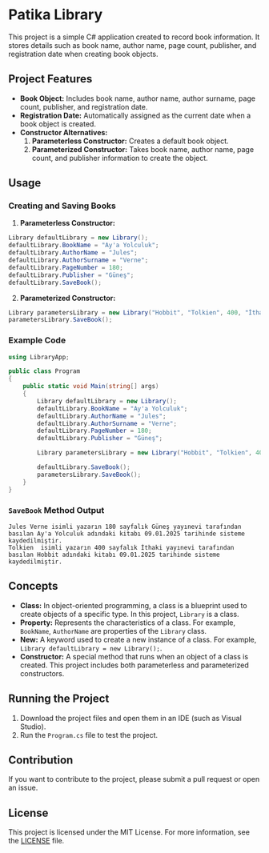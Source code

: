 # Patika Library

This project is a simple C# application created to record book information. It stores details such as book name, author name, page count, publisher, and registration date when creating book objects.

## Project Features

- **Book Object:** Includes book name, author name, author surname, page count, publisher, and registration date.
- **Registration Date:** Automatically assigned as the current date when a book object is created.
- **Constructor Alternatives:**
  1. **Parameterless Constructor:** Creates a default book object.
  2. **Parameterized Constructor:** Takes book name, author name, page count, and publisher information to create the object.

## Usage

### Creating and Saving Books

1. **Parameterless Constructor:**
```csharp
Library defaultLibrary = new Library();
defaultLibrary.BookName = "Ay'a Yolculuk";
defaultLibrary.AuthorName = "Jules";
defaultLibrary.AuthorSurname = "Verne";
defaultLibrary.PageNumber = 180;
defaultLibrary.Publisher = "Güneş";
defaultLibrary.SaveBook();
```

2. **Parameterized Constructor:**
```csharp
Library parametersLibrary = new Library("Hobbit", "Tolkien", 400, "İthaki");
parametersLibrary.SaveBook();
```

### Example Code
```csharp
using LibraryApp;

public class Program
{
    public static void Main(string[] args)
    {
        Library defaultLibrary = new Library();
        defaultLibrary.BookName = "Ay'a Yolculuk";
        defaultLibrary.AuthorName = "Jules";
        defaultLibrary.AuthorSurname = "Verne";
        defaultLibrary.PageNumber = 180;
        defaultLibrary.Publisher = "Güneş";

        Library parametersLibrary = new Library("Hobbit", "Tolkien", 400, "İthaki");

        defaultLibrary.SaveBook();
        parametersLibrary.SaveBook();
    }
}
```

### `SaveBook` Method Output
```plaintext
Jules Verne isimli yazarın 180 sayfalık Güneş yayınevi tarafından basılan Ay'a Yolculuk adındaki kitabı 09.01.2025 tarihinde sisteme kaydedilmiştir.
Tolkien  isimli yazarın 400 sayfalık İthaki yayınevi tarafından basılan Hobbit adındaki kitabı 09.01.2025 tarihinde sisteme kaydedilmiştir.
```

## Concepts

- **Class:** In object-oriented programming, a class is a blueprint used to create objects of a specific type. In this project, `Library` is a class.
- **Property:** Represents the characteristics of a class. For example, `BookName`, `AuthorName` are properties of the `Library` class.
- **New:** A keyword used to create a new instance of a class. For example, `Library defaultLibrary = new Library();`.
- **Constructor:** A special method that runs when an object of a class is created. This project includes both parameterless and parameterized constructors.

## Running the Project

1. Download the project files and open them in an IDE (such as Visual Studio).
2. Run the `Program.cs` file to test the project.

## Contribution

If you want to contribute to the project, please submit a pull request or open an issue.

## License

This project is licensed under the MIT License. For more information, see the [LICENSE](LICENSE) file.
